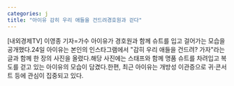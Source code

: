 ```yaml
---
categories: j
title: "아이유 감히 우리 애들을 건드려경호원과 걷다"
---
```

[내외경제TV] 이영종 기자=가수 아이유가 경호원과 함께 슈트를 입고 걸어가는 모습을 공개했다.24일 아이유는 본인의 인스타그램에서 "감히 우리 애들을 건드려? 가자"라는 글과 함께 한 장의 사진을 올렸다.해당 사진에는 스태프와 함께 명품 슈트를 차려입고 복도를 걷고 있는 아이유의 모습이 담겼다.한편, 최근 아이유는 개방성 이관증으로 귀·콘서트 등에 관심이 집중되고 있다.